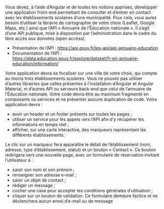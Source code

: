 Vous devez, à l’aide d’Angular et de toutes les notions apprises, développer une application front-end permettant de
consulter et d’entrer en contact avec les établissements scolaires d’une municipalité.
Pour cela, vous aurez besoin d’utiliser la librairie de cartographie de votre choix (Leaflet, Google Maps, etc.) ainsi que l’API
« Annuaire de l’Éducation nationale ».
Il s’agit d’une API publique, mise à disposition par l’administration dans le cadre du libre accès aux données (open access).
- Présentation de l’API : https://api.gouv.fr/les-api/api-annuaire-education
- Documentation de l’API : https://data.education.gouv.fr/explore/dataset/fr-en-annuaire-education/information/

Votre application devra se focaliser sur une ville de votre choix, qui compte au moins trois établissements scolaires. Vous
ne pouvez pas utiliser d’autres librairies que celles présentes à l’installation d’Angular et Angular Material, ni d’autres API
ou serveurs back-end que celui de l’annuaire de l’Éducation nationale.
Votre code devra être au maximum fragmenté en composants ou services et ne présenter aucune duplication de code.
Votre application devra :

- avoir un header et un footer présents sur toutes les pages ;
- utiliser un service pour les appels vers l’API afin d’y récupérer les informations en temps réel ;
- afficher, sur une carte interactive, des marqueurs représentant les différents établissements.

Le clic sur un marqueur fera apparaître le détail de l’établissement (nom, adresse, type d’établissement, statut) et un
bouton « Contact ».
Ce bouton redirigera vers une nouvelle page, avec un formulaire de réservation invitant l’utilisateur à :
- saisir son nom et son prénom ;
- renseigner son adresse e-mail ;
- saisir un objet de contact ;
- rédiger un message ;
- cocher une case pour accepter les conditions générales d’utilisation ;
- cliquer sur un bouton de validation.
Ce formulaire demeure factice et ne déclenchera aucun envoi d’e-mail ou de message
